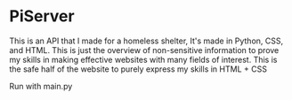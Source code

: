 # PiServer
This is an API that I made for a homeless shelter, It's made in Python, CSS, and HTML. 
This is just the overview of non-sensitive information to prove my skills in making effective websites with many fields of interest.
This is the safe half of the website to purely express my skills in HTML + CSS

Run with main.py

